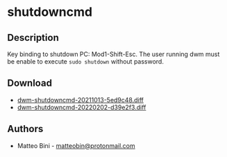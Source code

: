 shutdowncmd
================

Description
-----------
Key binding to shutdown PC: Mod1-Shift-Esc. The user running dwm must be
enable to execute `sudo shutdown` without password.


Download
--------
* [dwm-shutdowncmd-20211013-5ed9c48.diff](dwm-shutdowncmd-20211013-5ed9c48.diff)
* [dwm-shutdowncmd-20220202-d39e2f3.diff](dwm-shutdowncmd-20220202-d39e2f3.diff)

Authors
-------
* Matteo Bini - <matteobin@protonmail.com>
